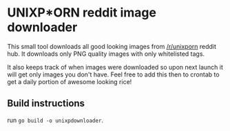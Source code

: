 # UNIXP*ORN reddit image downloader

This small tool downloads all good looking images from [/r/unixporn](https://www.reddit.com/r/unixporn) reddit hub. It downloads only PNG quality images with only whitelisted tags.

It also keeps track of when images were downloaded so upon next launch it will get only images you don't have. Feel free to add this then to crontab to get a daily portion of awesome looking rice!


## Build instructions

run `go build -o unixpdownloader`.